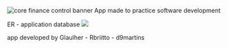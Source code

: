 ![core finance control banner](https://github.com/glaulher/core_finance_control/blob/main/image/Banner.png)
App made to practice software development 

ER - application database
![](https://github.com/glaulher/core_finance_control/blob/main/image/Core_finace_control.jpg)

app developed by Glaulher - Rbriitto -
d9martins
